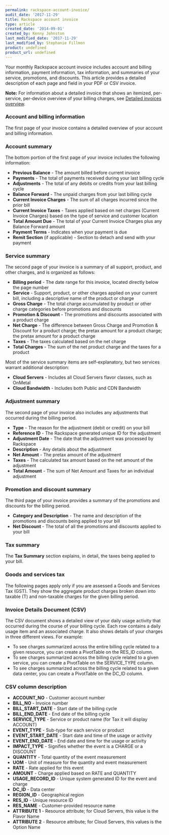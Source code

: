 ```yaml
---
permalink: rackspace-account-invoice/
audit_date: '2017-11-29'
title: Rackspace account invoice
type: article
created_date: '2014-09-01'
created_by: Kenny Johnston
last_modified_date: '2017-11-29'
last_modified_by: Stephanie Fillmon
product: undefined
product_url: undefined
---
```


Your monthly Rackspace account invoice includes account and billing
information, payment information, tax information, and summaries of your
service, promotions, and discounts. This article provides a detailed
description of each page and field in your PDF or CSV invoice.

**Note:** For information about a detailed invoice that shows an itemized, per-service, per-device overview of your billing charges, see [Detailed invoices overview](/how-to/detailed-invoices-overview/).

### Account and billing information

The first page of your invoice contains a detailed overview of your
account and billing information.

### Account summary

The bottom portion of the first page of your invoice includes the
following information:

- **Previous Balance** - The amount billed before current invoice
- **Payments** - The total of payments received during your last billing cycle
- **Adjustments** - The total of any debits or credits from your last
  billing cycle
- **Balance Forward** - The unpaid charges from your last billing cycle
- **Current Invoice Charges** - The sum of all charges incurred since
  the prior bill
- **Current Invoice Taxes** - Taxes applied based on net charges
  (Current Invoice Charges) based on the type of service and customer
  location
- **Total Amount Due** - The total of your Current Invoice Charges
  plus any Balance Forward amount
- **Payment Terms** - Indicates when your payment is due
- **Remit Section** (if applicable) - Section to detach and send with your
  payment

### Service summary

The second page of your invoice is a summary of all support, product,
and other charges, and is organized as follows:

- **Billing period** - The date range for this invoice, located
  directly below the page number
- **Service** - Support, product, or other charges applied on your
  current bill, including a descriptive name of the product or charge
- **Gross Charge** - The total charge accumulated by product or other
  charge categories before promotions and discounts
- **Promotion & Discount** - The promotions and discounts associated
  with a product charge
- **Net Charge** - The difference between Gross Charge and Promotion &
  Discount for a product charge; the pretax amount for a product
  charge; the pretax amount for a product charge
- **Taxes** - The taxes calculated based on the net charge
- **Total Charges** - The sum of the net product charge and the taxes
  for a product

Most of the service summary items are self-explanatory, but two services warrant additional description:

- **Cloud Servers** - Includes all Cloud Servers flavor classes, such as OnMetal
- **Cloud Bandwidth** - Includes both Public and CDN Bandwidth

### Adjustment summary

The second page of your invoice also includes any adjustments that
occurred during the billing period.

- **Type** - The reason for the adjustment (debit or credit) on your bill
- **Reference ID** - The Rackspace generated unique ID for the adjustment
- **Adjustment Date** - The date that the adjustment was processed by Rackspace
- **Description** - Any details about the adjustment
- **Net Amount** - The pretax amount of the adjustment
- **Taxes** - The calculated tax amount based on the net amount of the
  adjustment
- **Total Amount** - The sum of Net Amount and Taxes for an individual
  adjustment

### Promotion and discount summary

The third page of your invoice provides a summary of the promotions and
discounts for the billing period.

- **Category and Description** - The name and description of the
  promotions and discounts being applied to your bill
- **Net Discount** - The total of all the promotions and discounts
  applied to your bill

### Tax summary

The **Tax Summary** section explains, in detail, the taxes being applied to
your bill.

### Goods and services tax

The following pages apply only if you are assessed a Goods and Services
Tax (GST). They show the aggregate product charges broken down into
taxable (T) and non-taxable charges for the given billing period.

### Invoice Details Document (CSV)

The CSV document shows a detailed view of your daily usage activity that
occurred during the course of your billing cycle. Each row contains a
daily usage item and an associated charge. It also shows details of
your charges in three different views. For example:

- To see charges summarized across the entire billing cycle related to
  a given resource, you can create a PivotTable on the RES_ID column.
- To see charges summarized across the billing cycle related to a
  given service, you can create a PivotTable on the SERVICE_TYPE column.
- To see charges summarized across the billing cycle related to a
  given data center, you can create a PivotTable on the DC_ID column.

### CSV column description

- **ACCOUNT_NO** - Customer account number
- **BILL_NO** - Invoice number
- **BILL_START_DATE** - Start date of the billing cycle
- **BILL_END_DATE** - End date of the billing cycle
- **SERVICE_TYPE** - Service or product name (for Tax it will display ACCOUNT)
- **EVENT_TYPE** - Sub-type for each service or product
- **EVENT_START_DATE** - Start date and time of the usage or activity
- **EVENT_END_DATE** - End date and time for the usage or activity
- **IMPACT_TYPE** - Signifies whether the event is a CHARGE or a DISCOUNT
- **QUANTITY** - Total quantity of the event measurement
- **UOM** - Unit of measure for the quantity and event measurement
- **RATE** - Rate applied for this event
- **AMOUNT** - Charge applied based on RATE and QUANTITY
- **USAGE_RECORD_ID** - Unique system generated ID for the event and charge
- **DC_ID** - Data center
- **REGION_ID** - Geographical region
- **RES_ID** - Unique resource ID
- **RES_NAME** - Customer-provided resource name
- **ATTRIBUTE 1** - Resource attribute; for Cloud Servers, this
  value is the Flavor Name
- **ATTRIBUTE 2** - Resource attribute; for Cloud Servers, this
  values is the Option Name
